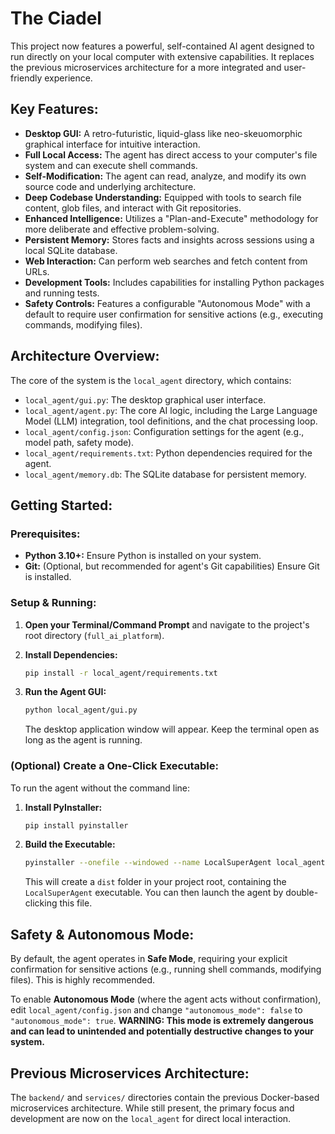 # The Ciadel

This project now features a powerful, self-contained AI agent designed to run directly on your local computer with extensive capabilities. It replaces the previous microservices architecture for a more integrated and user-friendly experience.

## Key Features:

*   **Desktop GUI:** A retro-futuristic, liquid-glass like neo-skeuomorphic graphical interface for intuitive interaction.
*   **Full Local Access:** The agent has direct access to your computer's file system and can execute shell commands.
*   **Self-Modification:** The agent can read, analyze, and modify its own source code and underlying architecture.
*   **Deep Codebase Understanding:** Equipped with tools to search file content, glob files, and interact with Git repositories.
*   **Enhanced Intelligence:** Utilizes a "Plan-and-Execute" methodology for more deliberate and effective problem-solving.
*   **Persistent Memory:** Stores facts and insights across sessions using a local SQLite database.
*   **Web Interaction:** Can perform web searches and fetch content from URLs.
*   **Development Tools:** Includes capabilities for installing Python packages and running tests.
*   **Safety Controls:** Features a configurable "Autonomous Mode" with a default to require user confirmation for sensitive actions (e.g., executing commands, modifying files).

## Architecture Overview:

The core of the system is the `local_agent` directory, which contains:

*   `local_agent/gui.py`: The desktop graphical user interface.
*   `local_agent/agent.py`: The core AI logic, including the Large Language Model (LLM) integration, tool definitions, and the chat processing loop.
*   `local_agent/config.json`: Configuration settings for the agent (e.g., model path, safety mode).
*   `local_agent/requirements.txt`: Python dependencies required for the agent.
*   `local_agent/memory.db`: The SQLite database for persistent memory.

## Getting Started:

### Prerequisites:

*   **Python 3.10+:** Ensure Python is installed on your system.
*   **Git:** (Optional, but recommended for agent's Git capabilities) Ensure Git is installed.

### Setup & Running:

1.  **Open your Terminal/Command Prompt** and navigate to the project's root directory (`full_ai_platform`).

2.  **Install Dependencies:**
    ```bash
    pip install -r local_agent/requirements.txt
    ```

3.  **Run the Agent GUI:**
    ```bash
    python local_agent/gui.py
    ```
    The desktop application window will appear. Keep the terminal open as long as the agent is running.

### (Optional) Create a One-Click Executable:

To run the agent without the command line:

1.  **Install PyInstaller:**
    ```bash
    pip install pyinstaller
    ```

2.  **Build the Executable:**
    ```bash
    pyinstaller --onefile --windowed --name LocalSuperAgent local_agent/gui.py
    ```
    This will create a `dist` folder in your project root, containing the `LocalSuperAgent` executable. You can then launch the agent by double-clicking this file.

## Safety & Autonomous Mode:

By default, the agent operates in **Safe Mode**, requiring your explicit confirmation for sensitive actions (e.g., running shell commands, modifying files). This is highly recommended.

To enable **Autonomous Mode** (where the agent acts without confirmation), edit `local_agent/config.json` and change `"autonomous_mode": false` to `"autonomous_mode": true`. **WARNING: This mode is extremely dangerous and can lead to unintended and potentially destructive changes to your system.**

## Previous Microservices Architecture:

The `backend/` and `services/` directories contain the previous Docker-based microservices architecture. While still present, the primary focus and development are now on the `local_agent` for direct local interaction.
